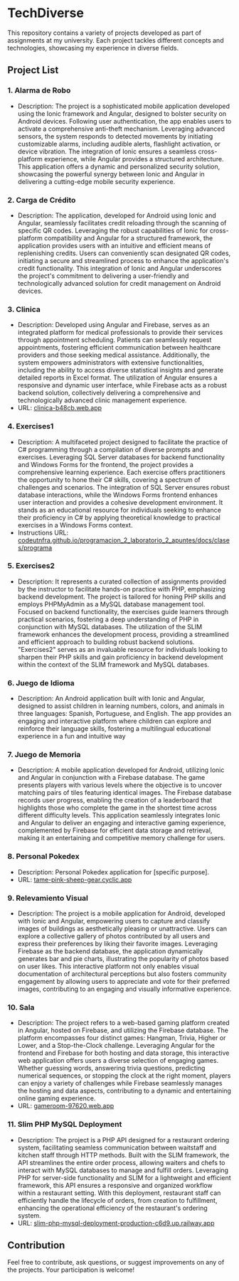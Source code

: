 # TechDiverse

This repository contains a variety of projects developed as part of assignments at my university. Each project tackles different concepts and technologies, showcasing my experience in diverse fields.

## Project List

### 1. Alarma de Robo
   - Description: The project is a sophisticated mobile application developed using the Ionic framework and Angular, designed to bolster security on Android devices. Following user authentication, the app enables users to activate a comprehensive anti-theft mechanism. Leveraging advanced sensors, the system responds to detected movements by initiating customizable alarms, including audible alerts, flashlight activation, or device vibration. The integration of Ionic ensures a seamless cross-platform experience, while Angular provides a structured architecture. This application offers a dynamic and personalized security solution, showcasing the powerful synergy between Ionic and Angular in delivering a cutting-edge mobile security experience.

### 2. Carga de Crédito
   - Description: The application, developed for Android using Ionic and Angular, seamlessly facilitates credit reloading through the scanning of specific QR codes. Leveraging the robust capabilities of Ionic for cross-platform compatibility and Angular for a structured framework, the application provides users with an intuitive and efficient means of replenishing credits. Users can conveniently scan designated QR codes, initiating a secure and streamlined process to enhance the application's credit functionality. This integration of Ionic and Angular underscores the project's commitment to delivering a user-friendly and technologically advanced solution for credit management on Android devices.

### 3. Clinica
   - Description: Developed using Angular and Firebase, serves as an integrated platform for medical professionals to provide their services through appointment scheduling. Patients can seamlessly request appointments, fostering efficient communication between healthcare providers and those seeking medical assistance. Additionally, the system empowers administrators with extensive functionalities, including the ability to access diverse statistical insights and generate detailed reports in Excel format. The utilization of Angular ensures a responsive and dynamic user interface, while Firebase acts as a robust backend solution, collectively delivering a comprehensive and technologically advanced clinic management experience.
   - URL: [clinica-b48cb.web.app](https://clinica-b48cb.web.app)

### 4. Exercises1
   - Description: A multifaceted project designed to facilitate the practice of C# programming through a compilation of diverse prompts and exercises. Leveraging SQL Server databases for backend functionality and Windows Forms for the frontend, the project provides a comprehensive learning experience. Each exercise offers practitioners the opportunity to hone their C# skills, covering a spectrum of challenges and scenarios. The integration of SQL Server ensures robust database interactions, while the Windows Forms frontend enhances user interaction and provides a cohesive development environment. It stands as an educational resource for individuals seeking to enhance their proficiency in C# by applying theoretical knowledge to practical exercises in a Windows Forms context.
   - Instructions URL: [codeutnfra.github.io/programacion_2_laboratorio_2_apuntes/docs/clases/programa](https://codeutnfra.github.io/programacion_2_laboratorio_2_apuntes/docs/clases/programa/)

### 5. Exercises2
   - Description: It represents a curated collection of assignments provided by the instructor to facilitate hands-on practice with PHP, emphasizing backend development. The project is tailored for honing PHP skills and employs PHPMyAdmin as a MySQL database management tool. Focused on backend functionality, the exercises guide learners through practical scenarios, fostering a deep understanding of PHP in conjunction with MySQL databases. The utilization of the SLIM framework enhances the development process, providing a streamlined and efficient approach to building robust backend solutions. "Exercises2" serves as an invaluable resource for individuals looking to sharpen their PHP skills and gain proficiency in backend development within the context of the SLIM framework and MySQL databases.

### 6. Juego de Idioma
   - Description: An Android application built with Ionic and Angular, designed to assist children in learning numbers, colors, and animals in three languages: Spanish, Portuguese, and English. The app provides an engaging and interactive platform where children can explore and reinforce their language skills, fostering a multilingual educational experience in a fun and intuitive way

### 7. Juego de Memoria
   - Description: A mobile application developed for Android, utilizing Ionic and Angular in conjunction with a Firebase database. The game presents players with various levels where the objective is to uncover matching pairs of tiles featuring identical images. The Firebase database records user progress, enabling the creation of a leaderboard that highlights those who complete the game in the shortest time across different difficulty levels. This application seamlessly integrates Ionic and Angular to deliver an engaging and interactive gaming experience, complemented by Firebase for efficient data storage and retrieval, making it an entertaining and competitive memory challenge for users.

### 8. Personal Pokedex
   - Description: Personal Pokedex application for [specific purpose].
   - URL: [tame-pink-sheep-gear.cyclic.app](https://tame-pink-sheep-gear.cyclic.app/)

### 9. Relevamiento Visual
   - Description: The project is a mobile application for Android, developed with Ionic and Angular, empowering users to capture and classify images of buildings as aesthetically pleasing or unattractive. Users can explore a collective gallery of photos contributed by all users and express their preferences by liking their favorite images. Leveraging Firebase as the backend database, the application dynamically generates bar and pie charts, illustrating the popularity of photos based on user likes. This interactive platform not only enables visual documentation of architectural perceptions but also fosters community engagement by allowing users to appreciate and vote for their preferred images, contributing to an engaging and visually informative experience.

### 10. Sala
   - Description: The project refers to a web-based gaming platform created in Angular, hosted on Firebase, and utilizing the Firebase database. The platform encompasses four distinct games: Hangman, Trivia, Higher or Lower, and a Stop-the-Clock challenge. Leveraging Angular for the frontend and Firebase for both hosting and data storage, this interactive web application offers users a diverse selection of engaging games. Whether guessing words, answering trivia questions, predicting numerical sequences, or stopping the clock at the right moment, players can enjoy a variety of challenges while Firebase seamlessly manages the hosting and data aspects, contributing to a dynamic and entertaining online gaming experience.
   - URL: [gameroom-97620.web.app](https://gameroom-97620.web.app/home)

### 11. Slim PHP MySQL Deployment
   - Description: The project is a PHP API designed for a restaurant ordering system, facilitating seamless communication between waitstaff and kitchen staff through HTTP methods. Built with the SLIM framework, the API streamlines the entire order process, allowing waiters and chefs to interact with MySQL databases to manage and fulfill orders. Leveraging PHP for server-side functionality and SLIM for a lightweight and efficient framework, this API ensures a responsive and organized workflow within a restaurant setting. With this deployment, restaurant staff can efficiently handle the lifecycle of orders, from creation to fulfillment, enhancing the operational efficiency of the restaurant's ordering system.
   - URL: [slim-php-mysql-deployment-production-c6d9.up.railway.app](https://slim-php-mysql-deployment-production-c6d9.up.railway.app/)

## Contribution
Feel free to contribute, ask questions, or suggest improvements on any of the projects. Your participation is welcome!
